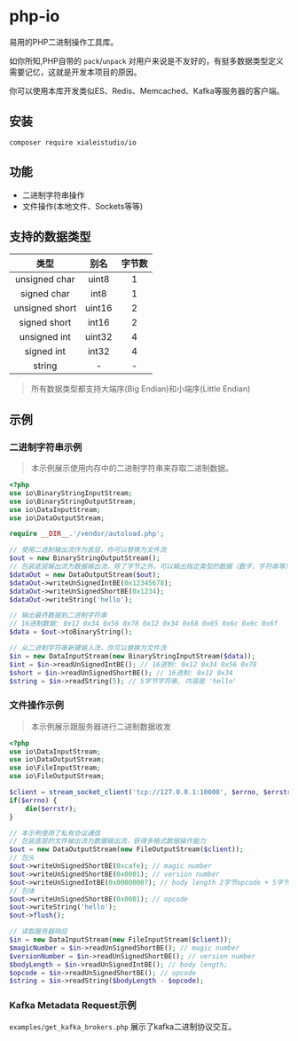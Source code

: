 # php-io

易用的PHP二进制操作工具库。

如你所知,PHP自带的 `pack`/`unpack` 对用户来说是不友好的，有挺多数据类型定义需要记忆，这就是开发本项目的原因。

你可以使用本库开发类似ES、Redis、Memcached、Kafka等服务器的客户端。

## 安装

```
composer require xialeistudio/io
```

## 功能
+ 二进制字符串操作
+ 文件操作(本地文件、Sockets等等)

## 支持的数据类型

|类型|别名|字节数|
|:---:|:---:|:---:|
|unsigned char|uint8|1|
|signed char|int8|1|
|unsigned short|uint16|2|
|signed short|int16|2|
|unsigned int|uint32|4|
|signed int|int32|4|
|string|-|-|

> 所有数据类型都支持大端序(Big Endian)和小端序(Little Endian)

## 示例

### 二进制字符串示例

> 本示例展示使用内存中的二进制字符串来存取二进制数据。

```php
<?php
use io\BinaryStringInputStream;
use io\BinaryStringOutputStream;
use io\DataInputStream;
use io\DataOutputStream;

require __DIR__.'/vendor/autoload.php';

// 使用二进制输出流作为底层，你可以替换为文件流
$out = new BinaryStringOutputStream();
// 包装底层输出流为数据输出流，除了字节之外，可以输出指定类型的数据（数字，字符串等）
$dataOut = new DataOutputStream($out);
$dataOut->writeUnSignedIntBE(0x12345678);
$dataOut->writeUnSignedShortBE(0x1234);
$dataOut->writeString('hello');

// 输出最终数据到二进制字符串
// 16进制数据: 0x12 0x34 0x56 0x78 0x12 0x34 0x68 0x65 0x6c 0x6c 0x6f
$data = $out->toBinaryString(); 

// 从二进制字符串新建输入流，你可以替换为文件流
$in = new DataInputStream(new BinaryStringInputStream($data));
$int = $in->readUnSignedIntBE(); // 16进制: 0x12 0x34 0x56 0x78
$short = $in->readUnSignedShortBE(); // 16进制: 0x12 0x34
$string = $in->readString(5); // 5字节字符串, 内容是 'hello'
``` 

### 文件操作示例

> 本示例展示跟服务器进行二进制数据收发

```php
<?php
use io\DataInputStream;
use io\DataOutputStream;
use io\FileInputStream;
use io\FileOutputStream;

$client = stream_socket_client('tcp://127.0.0.1:10000', $errno, $errstr);
if($errno) {
    die($errstr);
}

// 本示例使用了私有协议通信
// 包装底层的文件输出流为数据输出流，获得多格式数据操作能力
$out = new DataOutputStream(new FileOutputStream($client));
// 包头
$out->writeUnSignedShortBE(0xcafe); // magic number
$out->writeUnSignedShortBE(0x0001); // version number
$out->writeUnSignedIntBE(0x00000007); // body length 2字节opcode + 5字节内容
// 包体
$out->writeUnSignedShortBE(0x0001); // opcode
$out->writeString('hello');
$out->flush();

// 读取服务器响应
$in = new DataInputStream(new FileInputStream($client));
$magicNumber = $in->readUnSignedShortBE(); // magic number
$versionNumber = $in->readUnSignedShortBE(); // version number
$bodyLength = $in->readUnSignedIntBE(); // body length;
$opcode = $in->readUnSignedShortBE(); // opcode
$string = $in->readString($bodyLength - $opcode);
``` 

### Kafka Metadata Request示例

`examples/get_kafka_brokers.php` 展示了kafka二进制协议交互。